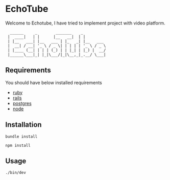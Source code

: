 # EchoTube

Welcome to Echotube, I have tried to implement project with video platform. 

```
  ______     _        _______    _          
 |  ____|   | |      |__   __|  | |         
 | |__   ___| |__   ___ | |_   _| |__   ___ 
 |  __| / __| '_ \ / _ \| | | | | '_ \ / _ \
 | |____ (__| | | | (_) | | |_| | |_) |  __/
 |______\___|_| |_|\___/|_|\__,_|_.__/ \___|

```

## Requirements

You should have below installed requirements
* [ruby](https://rvm.io/)
* [rails](https://rvm.io/)
* [postgres](https://www.postgresql.org/)
* [node](https://nodejs.org/en)

## Installation

```
bundle install
```

```
npm install
```

## Usage

```
./bin/dev
```





